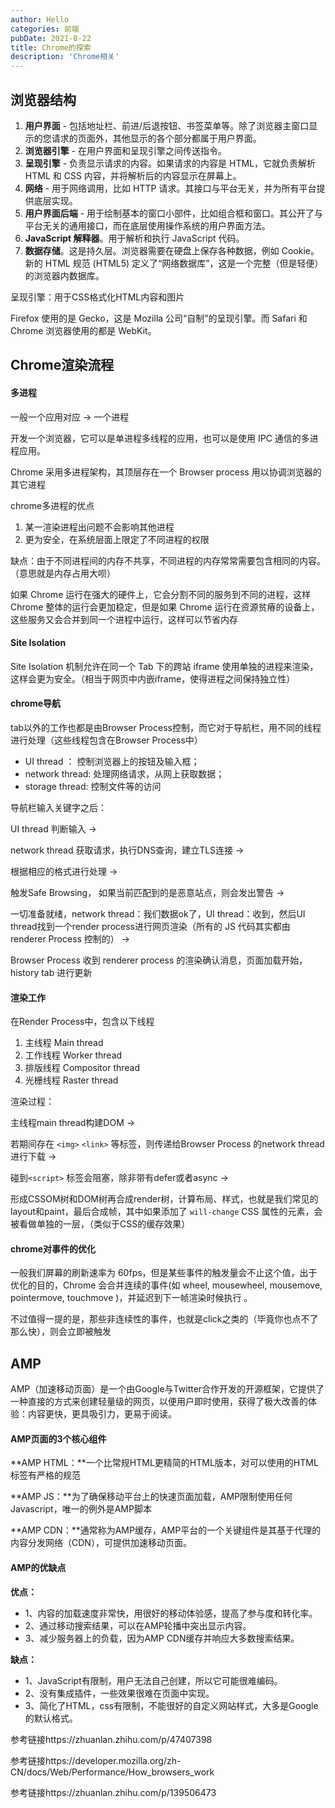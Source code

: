 ```yaml
---
author: Hello
categories: 前端
pubDate: 2021-8-22 
title: Chrome的探索
description: 'Chrome相关'
---
```

## 浏览器结构

1. **用户界面** - 包括地址栏、前进/后退按钮、书签菜单等。除了浏览器主窗口显示的您请求的页面外，其他显示的各个部分都属于用户界面。
2. **浏览器引擎** - 在用户界面和呈现引擎之间传送指令。
3. **呈现引擎** - 负责显示请求的内容。如果请求的内容是 HTML，它就负责解析 HTML 和 CSS 内容，并将解析后的内容显示在屏幕上。
4. **网络** - 用于网络调用，比如 HTTP 请求。其接口与平台无关，并为所有平台提供底层实现。
5. **用户界面后端** - 用于绘制基本的窗口小部件，比如组合框和窗口。其公开了与平台无关的通用接口，而在底层使用操作系统的用户界面方法。
6. **JavaScript 解释器**。用于解析和执行 JavaScript 代码。
7. **数据存储**。这是持久层。浏览器需要在硬盘上保存各种数据，例如 Cookie。新的 HTML 规范 (HTML5) 定义了“网络数据库”，这是一个完整（但是轻便）的浏览器内数据库。



呈现引擎：用于CSS格式化HTML内容和图片

Firefox 使用的是 Gecko，这是 Mozilla 公司“自制”的呈现引擎。而 Safari 和 Chrome 浏览器使用的都是 WebKit。



## Chrome渲染流程

#### 多进程

一般一个应用对应 ->  一个进程

开发一个浏览器，它可以是单进程多线程的应用，也可以是使用 IPC 通信的多进程应用。

Chrome 采用多进程架构，其顶层存在一个 Browser process 用以协调浏览器的其它进程

chrome多进程的优点

1. 某一渲染进程出问题不会影响其他进程
2. 更为安全，在系统层面上限定了不同进程的权限

缺点：由于不同进程间的内存不共享，不同进程的内存常常需要包含相同的内容。（意思就是内存占用大呗）

如果 Chrome 运行在强大的硬件上，它会分割不同的服务到不同的进程，这样 Chrome 整体的运行会更加稳定，但是如果 Chrome 运行在资源贫瘠的设备上，这些服务又会合并到同一个进程中运行，这样可以节省内存

#### **Site Isolation**

Site Isolation 机制允许在同一个 Tab 下的跨站 iframe 使用单独的进程来渲染，这样会更为安全。（相当于网页中内嵌iframe，使得进程之间保持独立性）

#### chrome导航

tab以外的工作也都是由Browser Process控制，而它对于导航栏，用不同的线程进行处理（这些线程包含在Browser Process中）

- UI thread ： 控制浏览器上的按钮及输入框；
- network thread: 处理网络请求，从网上获取数据；
- storage thread: 控制文件等的访问

导航栏输入关键字之后：

UI thread 判断输入 -> 

network thread 获取请求，执行DNS查询，建立TLS连接 -> 

根据相应的格式进行处理 -> 

触发Safe Browsing， 如果当前匹配到的是恶意站点，则会发出警告 -> 	

一切准备就绪，network thread：我们数据ok了，UI thread：收到，然后UI thread找到一个render process进行网页渲染（所有的 JS 代码其实都由 renderer Process 控制的） -> 

Browser Process 收到 renderer process 的渲染确认消息，页面加载开始，history tab 进行更新

#### 渲染工作

在Render Process中，包含以下线程

1. 主线程 Main thread
2. 工作线程 Worker thread
3. 排版线程 Compositor thread
4. 光栅线程 Raster thread

渲染过程：

主线程main thread构建DOM -> 

若期间存在 `<img>` `<link>` 等标签，则传递给Browser Process 的network thread进行下载 ->

碰到`<script>` 标签会阻塞，除非带有defer或者async -> 

形成CSSOM树和DOM树再合成render树，计算布局、样式，也就是我们常见的layout和paint，最后合成帧，其中如果添加了 `will-change` CSS 属性的元素，会被看做单独的一层，（类似于CSS的缓存效果）

#### chrome对事件的优化

一般我们屏幕的刷新速率为 60fps，但是某些事件的触发量会不止这个值，出于优化的目的，Chrome 会合并连续的事件(如 wheel, mousewheel, mousemove, pointermove, touchmove )，并延迟到下一帧渲染时候执行 。

不过值得一提的是，那些非连续性的事件，也就是click之类的（毕竟你也点不了那么快），则会立即被触发





## AMP

AMP（加速移动页面）是一个由Google与Twitter合作开发的开源框架，它提供了一种直接的方式来创建轻量级的网页，以便用户即时使用，获得了极大改善的体验：内容更快，更具吸引力，更易于阅读。



#### **AMP页面的3个核心组件**

**AMP HTML：**一个比常规HTML更精简的HTML版本，对可以使用的HTML标签有严格的规范

**AMP JS：**为了确保移动平台上的快速页面加载，AMP限制使用任何Javascript，唯一的例外是AMP脚本

**AMP CDN：**通常称为AMP缓存，AMP平台的一个关键组件是其基于代理的内容分发网络（CDN），可提供加速移动页面。



#### **AMP的优缺点**

**优点：**

- 1、内容的加载速度非常快，用很好的移动体验感，提高了参与度和转化率。
- 2、通过移动搜索结果，可以在AMP轮播中突出显示内容。
- 3、减少服务器上的负载，因为AMP CDN缓存并响应大多数搜索结果。

**缺点：**

- 1、JavaScript有限制，用户无法自己创建，所以它可能很难编码。
- 2、没有集成插件，一些效果很难在页面中实现。
- 3、简化了HTML，css有限制，不能很好的自定义网站样式，大多是Google的默认格式。



参考链接https://zhuanlan.zhihu.com/p/47407398

参考链接https://developer.mozilla.org/zh-CN/docs/Web/Performance/How_browsers_work

参考链接https://zhuanlan.zhihu.com/p/139506473
